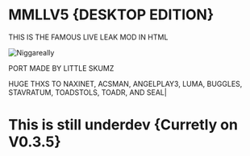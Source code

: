 # MMLLV5 {DESKTOP EDITION}
 
THIS IS THE FAMOUS LIVE LEAK MOD IN HTML 

![Niggareally](https://github.com/user-attachments/assets/3e485756-8d3d-4e5f-8f69-d02b43b31790)

PORT MADE BY LITTLE SKUMZ

HUGE THXS TO NAXINET, ACSMAN, ANGELPLAY3, LUMA, BUGGLES, STAVRATUM, TOADSTOLS, TOADR, AND SEAL|

# This is still underdev {Curretly on V0.3.5}
